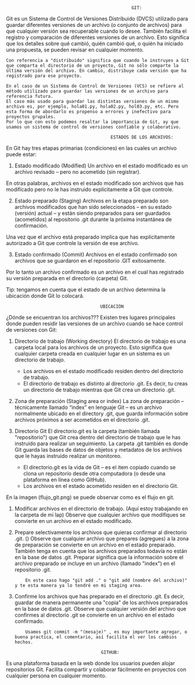                                                     GIT:

Git es un Sistema de Control de Versiones Distribuido (DVCS) utilizado para guardar diferentes versiones de un archivo (o conjunto de archivos) para que cualquier versión sea recuperable cuando lo desee.
También facilita el registro y comparación de diferentes versiones de un archivo. Esto significa que los detalles sobre qué cambió, quién cambió qué, o quién ha iniciado una propuesta, se pueden revisar en cualquier momento.

    Con referencia a "distribuido" significa que cuando le instruyes a Git que comparta el directorio de un proyecto, Git no sólo comparte la última versión del archivo. En cambio, distribuye cada versión que ha registrado para ese proyecto.

    En el caso de un Sistema de Control de Versiones (VCS) se refiere al método utilizado para guardar las versiones de un archivo para referencia futura. 
    El caso más usado para guardar las distintas versiones de un mismo archivo es, por ejemplo, hola01.py, hola02.py, hol03.py, etc. Pero esta forma de abordarlo es propenso a errores y inefectivo para proyectos grupales.
    Por lo que con esto podemos resaltar la importancia de Git, ay que usamos un sistema de control de versiones confiable y colaborativo.

                                            ESTADOS DE LOS ARCHIVOS:

En Git hay tres etapas primarias (condiciones) en las cuales un archivo puede estar:

1) Estado modificado (Modified)
Un archivo en el estado modificado es un archivo revisado – pero no acometido (sin registrar).

En otras palabras, archivos en el estado modificado son archivos que has modificado pero no le has instruido explícitamente a Git que controle.

2) Estado preparado (Staging)
Archivos en la etapa preparado son archivos modificados que han sido seleccionados – en su estado (versión) actual – y están siendo preparados para ser guardados (acometidos) al repositorio .git durante la próxima instantánea de confirmación.

Una vez que el archivo está preparado implica que has explícitamente autorizado a Git que controle la versión de ese archivo.

3) Estado confirmado (Commit)
Archivos en el estado confirmado son archivos que se guardaron en el repositorio .GIT exitosamente.

Por lo tanto un archivo confirmado es un archivo en el cual has registrado su versión preparada en el directorio (carpeta) Git.

Tip: tengamos en cuenta que el estado de un archivo determina la ubicación donde Git lo colocará.

                                        UBICACIÓN

¿Dónde se encuentran los archivos???
Existen tres lugares principales donde pueden residir las versiones de un archivo cuando se hace control de versiones con Git:

1) Directorio de trabajo (Working directory)
El directorio de trabajo es una carpeta local para los archivos de un proyecto. Esto significa que cualquier carpeta creada en cualquier lugar en un sistema es un directorio de trabajo.
    * Los archivos en el estado modificado residen dentro del directorio de trabajo.
    * El directorio de trabajo es distinto al directorio .git. Es decir, tu creas un directorio de trabajo mientras que Git crea un directorio .git.

2) Zona de preparación (Staging area or index)
La zona de preparación – técnicamente llamado “index”  en lenguaje Git  – es un archivo normalmente ubicado en el directory .git, que guarda información sobre archivos próximos a ser acometidos en el directorio .git.
    
3) Directorio Git
El directorio.git es la carpeta (también llamada "repositorio") que Git crea dentro del directorio de trabajo que le has instruido para realizar un seguimiento.
La carpeta .git también es donde Git guarda las bases de datos de objetos y metadatos de los archivos que le hayas instruido realizar un monitoreo.
    * El directorio.git es la vida de Git – es el item copiado cuando se clona un repositorio desde otra computadora (o desde una plataforma en línea como GitHub).
    * Los archivos en el estado acometido residen en el directorio Git.

En la imagen (flujo_git.png) se puede observar como es el flujo en git.

1) Modificar archivos en el directorio de trabajo. (Aquí estoy trabajando en la carpeta de mi lap)
   Observe que cualquier archivo que modifiques se convierte en un archivo en el estado modificado.
   
2) Prepare selectivamente los archivos que quieras confirmar al directorio .git. ()
   Observe que cualquier archivo que prepares (agregues) a la zona de preparación se convierte en un archivo en el estado preparado.  
   También tenga en cuenta que los archivos preparados todavía no están en la base de datos .git.
   Preparar significa que la información sobre el archivo preparado se incluye en un archivo (llamado "index") en el repositorio .git.
         
           En este caso hago "git add ." o "git add (nombre del archivo)" y te esta manera ya lo tendré en mi staging area. 

3) Confirme los archivos que has preparado en el directorio .git. 
   Es decir, guardar de manera permanente una "copia" de los archivos preparados en la base de datos .git.
   Observe que cualquier versión del archivo que confirmes al directorio .git se convierte en un archivo en el estado confirmado.

           Usamos git commit -m "(mesaje)" , es muy importante agregar, o buena practica, el comentario, así facilita el ver los cambios hechos.

                                        GITHUB:

Es una plataforma basada en la web donde los usuarios pueden alojar repositorios Git. Facilita compartir y colaborar fácilmente en proyectos con cualquier persona en cualquier momento.

